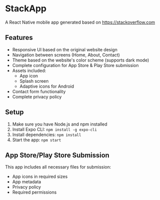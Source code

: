 # StackApp

A React Native mobile app generated based on https://stackoverflow.com

## Features

- Responsive UI based on the original website design
- Navigation between screens (Home, About, Contact)
- Theme based on the website's color scheme (supports dark mode)
- Complete configuration for App Store & Play Store submission
- Assets included:
  - App icon
  - Splash screen
  - Adaptive icons for Android
- Contact form functionality
- Complete privacy policy

## Setup

1. Make sure you have Node.js and npm installed
2. Install Expo CLI: `npm install -g expo-cli`
3. Install dependencies: `npm install`
4. Start the app: `npm start`

## App Store/Play Store Submission

This app includes all necessary files for submission:
- App icons in required sizes
- App metadata
- Privacy policy
- Required permissions
